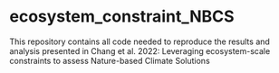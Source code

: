 # ecosystem_constraint_NBCS
This repository contains all code needed to reproduce the results and analysis presented in Chang et al. 2022:
Leveraging ecosystem-scale constraints to assess Nature-based Climate Solutions

